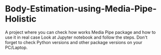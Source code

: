 # Body-Estimation-using-Media-Pipe-Holistic
A project where you can check how works Media Pipe package and how to use it in real case
Look at Jupyter notebook and follow the steps. Don't forget to check Python versions and other package versions on your PC/Laptop.
